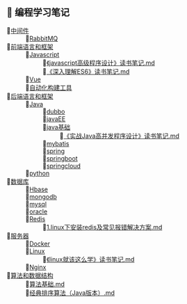 ## :book:    编程学习笔记

 📂[中间件](https://github.com/heibaiying/LearningNotes/tree/master/notes/中间件) </br>
&nbsp;&nbsp;&nbsp;&nbsp;&nbsp;&nbsp;&nbsp;&nbsp;&nbsp;&nbsp; 📂[RabbitMQ](https://github.com/heibaiying/LearningNotes/tree/master/notes/中间件/RabbitMQ) </br>
 📂[前端语言和框架](https://github.com/heibaiying/LearningNotes/tree/master/notes/前端语言和框架) </br>
&nbsp;&nbsp;&nbsp;&nbsp;&nbsp;&nbsp;&nbsp;&nbsp;&nbsp;&nbsp; 📂[Javascript](https://github.com/heibaiying/LearningNotes/tree/master/notes/前端语言和框架/Javascript) </br>
&nbsp;&nbsp;&nbsp;&nbsp;&nbsp;&nbsp;&nbsp;&nbsp;&nbsp;&nbsp;&nbsp;&nbsp;&nbsp;&nbsp;&nbsp;&nbsp;&nbsp;&nbsp;&nbsp;&nbsp; 📃[《javascript高级程序设计》读书笔记.md](https://github.com/heibaiying/LearningNotes/tree/master/notes/前端语言和框架/Javascript/《javascript高级程序设计》读书笔记.md) </br>
&nbsp;&nbsp;&nbsp;&nbsp;&nbsp;&nbsp;&nbsp;&nbsp;&nbsp;&nbsp;&nbsp;&nbsp;&nbsp;&nbsp;&nbsp;&nbsp;&nbsp;&nbsp;&nbsp;&nbsp; 📃[《深入理解ES6》读书笔记.md](https://github.com/heibaiying/LearningNotes/tree/master/notes/前端语言和框架/Javascript/《深入理解ES6》读书笔记.md) </br>
&nbsp;&nbsp;&nbsp;&nbsp;&nbsp;&nbsp;&nbsp;&nbsp;&nbsp;&nbsp; 📂[Vue](https://github.com/heibaiying/LearningNotes/tree/master/notes/前端语言和框架/Vue) </br>
&nbsp;&nbsp;&nbsp;&nbsp;&nbsp;&nbsp;&nbsp;&nbsp;&nbsp;&nbsp; 📂[自动化构建工具](https://github.com/heibaiying/LearningNotes/tree/master/notes/前端语言和框架/自动化构建工具) </br>
 📂[后端语言和框架](https://github.com/heibaiying/LearningNotes/tree/master/notes/后端语言和框架) </br>
&nbsp;&nbsp;&nbsp;&nbsp;&nbsp;&nbsp;&nbsp;&nbsp;&nbsp;&nbsp; 📂[Java](https://github.com/heibaiying/LearningNotes/tree/master/notes/后端语言和框架/Java) </br>
&nbsp;&nbsp;&nbsp;&nbsp;&nbsp;&nbsp;&nbsp;&nbsp;&nbsp;&nbsp;&nbsp;&nbsp;&nbsp;&nbsp;&nbsp;&nbsp;&nbsp;&nbsp;&nbsp;&nbsp; 📂[dubbo](https://github.com/heibaiying/LearningNotes/tree/master/notes/后端语言和框架/Java/dubbo) </br>
&nbsp;&nbsp;&nbsp;&nbsp;&nbsp;&nbsp;&nbsp;&nbsp;&nbsp;&nbsp;&nbsp;&nbsp;&nbsp;&nbsp;&nbsp;&nbsp;&nbsp;&nbsp;&nbsp;&nbsp; 📂[javaEE](https://github.com/heibaiying/LearningNotes/tree/master/notes/后端语言和框架/Java/javaEE) </br>
&nbsp;&nbsp;&nbsp;&nbsp;&nbsp;&nbsp;&nbsp;&nbsp;&nbsp;&nbsp;&nbsp;&nbsp;&nbsp;&nbsp;&nbsp;&nbsp;&nbsp;&nbsp;&nbsp;&nbsp; 📂[java基础](https://github.com/heibaiying/LearningNotes/tree/master/notes/后端语言和框架/Java/java基础) </br>
&nbsp;&nbsp;&nbsp;&nbsp;&nbsp;&nbsp;&nbsp;&nbsp;&nbsp;&nbsp;&nbsp;&nbsp;&nbsp;&nbsp;&nbsp;&nbsp;&nbsp;&nbsp;&nbsp;&nbsp;&nbsp;&nbsp;&nbsp;&nbsp;&nbsp;&nbsp;&nbsp;&nbsp;&nbsp;&nbsp; 📃[《实战Java高并发程序设计》读书笔记.md](https://github.com/heibaiying/LearningNotes/tree/master/notes/后端语言和框架/Java/java基础/《实战Java高并发程序设计》读书笔记.md) </br>
&nbsp;&nbsp;&nbsp;&nbsp;&nbsp;&nbsp;&nbsp;&nbsp;&nbsp;&nbsp;&nbsp;&nbsp;&nbsp;&nbsp;&nbsp;&nbsp;&nbsp;&nbsp;&nbsp;&nbsp; 📂[mybatis](https://github.com/heibaiying/LearningNotes/tree/master/notes/后端语言和框架/Java/mybatis) </br>
&nbsp;&nbsp;&nbsp;&nbsp;&nbsp;&nbsp;&nbsp;&nbsp;&nbsp;&nbsp;&nbsp;&nbsp;&nbsp;&nbsp;&nbsp;&nbsp;&nbsp;&nbsp;&nbsp;&nbsp; 📂[spring](https://github.com/heibaiying/LearningNotes/tree/master/notes/后端语言和框架/Java/spring) </br>
&nbsp;&nbsp;&nbsp;&nbsp;&nbsp;&nbsp;&nbsp;&nbsp;&nbsp;&nbsp;&nbsp;&nbsp;&nbsp;&nbsp;&nbsp;&nbsp;&nbsp;&nbsp;&nbsp;&nbsp; 📂[springboot](https://github.com/heibaiying/LearningNotes/tree/master/notes/后端语言和框架/Java/springboot) </br>
&nbsp;&nbsp;&nbsp;&nbsp;&nbsp;&nbsp;&nbsp;&nbsp;&nbsp;&nbsp;&nbsp;&nbsp;&nbsp;&nbsp;&nbsp;&nbsp;&nbsp;&nbsp;&nbsp;&nbsp; 📂[springcloud](https://github.com/heibaiying/LearningNotes/tree/master/notes/后端语言和框架/Java/springcloud) </br>
&nbsp;&nbsp;&nbsp;&nbsp;&nbsp;&nbsp;&nbsp;&nbsp;&nbsp;&nbsp; 📂[python](https://github.com/heibaiying/LearningNotes/tree/master/notes/后端语言和框架/python) </br>
 📂[数据库](https://github.com/heibaiying/LearningNotes/tree/master/notes/数据库) </br>
&nbsp;&nbsp;&nbsp;&nbsp;&nbsp;&nbsp;&nbsp;&nbsp;&nbsp;&nbsp; 📂[Hbase](https://github.com/heibaiying/LearningNotes/tree/master/notes/数据库/Hbase) </br>
&nbsp;&nbsp;&nbsp;&nbsp;&nbsp;&nbsp;&nbsp;&nbsp;&nbsp;&nbsp; 📂[mongodb](https://github.com/heibaiying/LearningNotes/tree/master/notes/数据库/mongodb) </br>
&nbsp;&nbsp;&nbsp;&nbsp;&nbsp;&nbsp;&nbsp;&nbsp;&nbsp;&nbsp; 📂[mysql](https://github.com/heibaiying/LearningNotes/tree/master/notes/数据库/mysql) </br>
&nbsp;&nbsp;&nbsp;&nbsp;&nbsp;&nbsp;&nbsp;&nbsp;&nbsp;&nbsp; 📂[oracle](https://github.com/heibaiying/LearningNotes/tree/master/notes/数据库/oracle) </br>
&nbsp;&nbsp;&nbsp;&nbsp;&nbsp;&nbsp;&nbsp;&nbsp;&nbsp;&nbsp; 📂[Redis](https://github.com/heibaiying/LearningNotes/tree/master/notes/数据库/Redis) </br>
&nbsp;&nbsp;&nbsp;&nbsp;&nbsp;&nbsp;&nbsp;&nbsp;&nbsp;&nbsp;&nbsp;&nbsp;&nbsp;&nbsp;&nbsp;&nbsp;&nbsp;&nbsp;&nbsp;&nbsp; 📃[1.linux下安装redis及常见报错解决方案.md](https://github.com/heibaiying/LearningNotes/tree/master/notes/数据库/Redis/1.linux下安装redis及常见报错解决方案.md) </br>
 📂[服务器](https://github.com/heibaiying/LearningNotes/tree/master/notes/服务器) </br>
&nbsp;&nbsp;&nbsp;&nbsp;&nbsp;&nbsp;&nbsp;&nbsp;&nbsp;&nbsp; 📂[Docker](https://github.com/heibaiying/LearningNotes/tree/master/notes/服务器/Docker) </br>
&nbsp;&nbsp;&nbsp;&nbsp;&nbsp;&nbsp;&nbsp;&nbsp;&nbsp;&nbsp; 📂[Linux](https://github.com/heibaiying/LearningNotes/tree/master/notes/服务器/Linux) </br>
&nbsp;&nbsp;&nbsp;&nbsp;&nbsp;&nbsp;&nbsp;&nbsp;&nbsp;&nbsp;&nbsp;&nbsp;&nbsp;&nbsp;&nbsp;&nbsp;&nbsp;&nbsp;&nbsp;&nbsp; 📃[《linux就该这么学》读书笔记.md](https://github.com/heibaiying/LearningNotes/tree/master/notes/服务器/Linux/《linux就该这么学》读书笔记.md) </br>
&nbsp;&nbsp;&nbsp;&nbsp;&nbsp;&nbsp;&nbsp;&nbsp;&nbsp;&nbsp; 📂[Nginx](https://github.com/heibaiying/LearningNotes/tree/master/notes/服务器/Nginx) </br>
 📂[算法和数据结构](https://github.com/heibaiying/LearningNotes/tree/master/notes/算法和数据结构) </br>
&nbsp;&nbsp;&nbsp;&nbsp;&nbsp;&nbsp;&nbsp;&nbsp;&nbsp;&nbsp; 📃[算法基础.md](https://github.com/heibaiying/LearningNotes/tree/master/notes/算法和数据结构/算法基础.md) </br>
&nbsp;&nbsp;&nbsp;&nbsp;&nbsp;&nbsp;&nbsp;&nbsp;&nbsp;&nbsp; 📃[经典排序算法（Java版本）.md](https://github.com/heibaiying/LearningNotes/tree/master/notes/算法和数据结构/经典排序算法（Java版本）.md) </br>